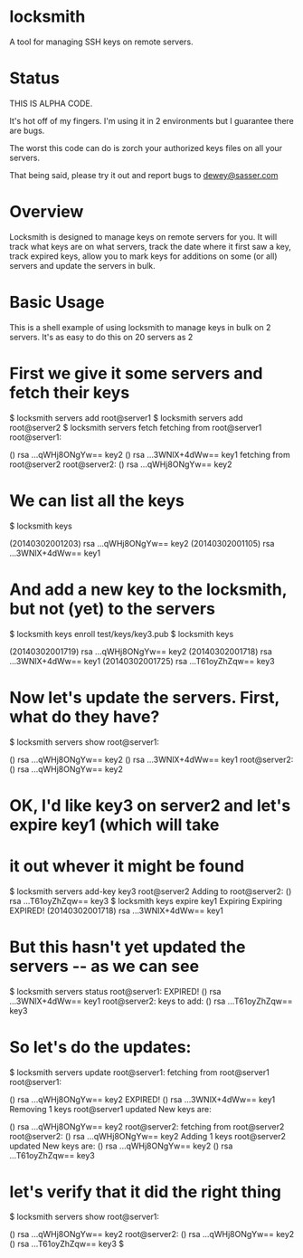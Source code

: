 locksmith 
=========

A tool for managing SSH keys on remote servers.

Status
======

THIS IS ALPHA CODE.

It's hot off of my fingers.  I'm using it in 2 environments but I
guarantee there are bugs.

The worst this code can do is zorch your authorized keys files on all
your servers.

That being said, please try it out and report bugs to dewey@sasser.com


Overview
========

Locksmith is designed to manage keys on remote servers for you.  It
will track what keys are on what servers, track the date where it
first saw a key, track expired keys, allow you to mark keys for
additions on some (or all) servers and update the servers in bulk.

Basic Usage
===========

This is a shell example of using locksmith to manage keys in bulk on 2
servers.  It's as easy to do this on 20 servers as 2

# First we give it some servers and fetch their keys
$ locksmith servers add root@server1
$ locksmith servers add root@server2
$ locksmith servers fetch
fetching from root@server1
root@server1:

() rsa ...qWHj8ONgYw== key2
() rsa ...3WNlX+4dWw== key1
fetching from root@server2
root@server2:
() rsa ...qWHj8ONgYw== key2

# We can list all the keys
$ locksmith keys

(20140302001203) rsa ...qWHj8ONgYw== key2
(20140302001105) rsa ...3WNlX+4dWw== key1

# And add a new key to the locksmith, but not (yet) to the servers
$ locksmith keys enroll test/keys/key3.pub 
$ locksmith keys

(20140302001719) rsa ...qWHj8ONgYw== key2
(20140302001718) rsa ...3WNlX+4dWw== key1
(20140302001725) rsa ...T61oyZhZqw== key3

# Now let's update the servers.  First, what do they have?

$ locksmith servers show
root@server1:

() rsa ...qWHj8ONgYw== key2
() rsa ...3WNlX+4dWw== key1
root@server2:
() rsa ...qWHj8ONgYw== key2

# OK, I'd like key3 on server2 and let's expire key1 (which will take
#  it out whever it might be found

$ locksmith servers add-key key3 root@server2
Adding to root@server2:
() rsa ...T61oyZhZqw== key3
$ locksmith keys expire key1
Expiring 
Expiring EXPIRED! (20140302001718) rsa ...3WNlX+4dWw== key1

# But this hasn't yet updated the servers -- as we can see
$ locksmith servers status
root@server1:
EXPIRED! () rsa ...3WNlX+4dWw== key1
root@server2:
keys to add:
() rsa ...T61oyZhZqw== key3

# So let's do the updates:
$ locksmith servers update
root@server1:
fetching from root@server1
root@server1:

() rsa ...qWHj8ONgYw== key2
EXPIRED! () rsa ...3WNlX+4dWw== key1
Removing 1 keys
root@server1 updated
New keys are:

() rsa ...qWHj8ONgYw== key2
root@server2:
fetching from root@server2
root@server2:
() rsa ...qWHj8ONgYw== key2
Adding 1 keys
root@server2 updated
New keys are:
() rsa ...qWHj8ONgYw== key2
() rsa ...T61oyZhZqw== key3

# let's verify that it did the right thing
$ locksmith servers show
root@server1:

() rsa ...qWHj8ONgYw== key2
root@server2:
() rsa ...qWHj8ONgYw== key2
() rsa ...T61oyZhZqw== key3
$